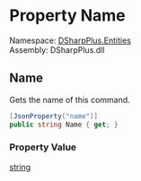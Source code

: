 # Property Name

Namespace: [DSharpPlus.Entities](DSharpPlus.Entities.md)  
Assembly: DSharpPlus.dll

## <a id="DSharpPlus_Entities_DiscordApplicationCommand_Name"></a>Name

Gets the name of this command.

```csharp
[JsonProperty("name")]
public string Name { get; }
```

### Property Value

[string](https://learn.microsoft.com/dotnet/api/system.string)

